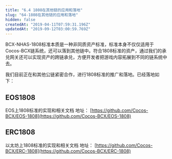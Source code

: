```yaml
---
title: "6.4 1808在其他链的应用和落地"
slug: "64-1808在其他链的应用和落地"
hidden: false
createdAt: "2019-04-11T07:59:31.196Z"
updatedAt: "2019-09-12T03:00:59.769Z"
---
```

BCX-NHAS-1808标准本质是一种非同质资产标准，标准本身不仅仅适用于Cocos-BCX链系统，还可以落到其他链中。符合1808标准的资产，通过我们的承兑网关还可以实现资产的跨链承兑，方便开发者把游戏内容拓展到不同的链系统中去。

我们目前正在和其他公链紧密合作，进行1808标准的推广和落地。已经落地如下：

## EOS1808
EOS上1808标准的实现和相关文档
地址：  [https://github.com/Cocos-BCX/EOS-1808](https://github.com/Cocos-BCX/EOS-1808)

## ERC1808
以太坊上1808标准的实现和相关文档
 地址： [https://github.com/Cocos-BCX/ERC-1808](https://github.com/Cocos-BCX/ERC-1808)